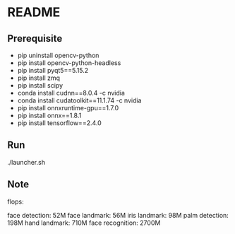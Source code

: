 README
======

Prerequisite
------------

-   pip uninstall opencv-python
-   pip install opencv-python-headless
-   pip install pyqt5==5.15.2
-   pip install zmq
-   pip install scipy
-   conda install cudnn==8.0.4 -c nvidia
-   conda install cudatoolkit==11.1.74 -c nvidia
-   pip install onnxruntime-gpu==1.7.0
-   pip install onnx==1.8.1
-   pip install tensorflow==2.4.0

Run
---

./launcher.sh

Note
---

flops:

face detection:       52M
face landmark:        56M
iris landmark:        98M
palm detection:       198M
hand landmark:        710M
face recognition:     2700M
